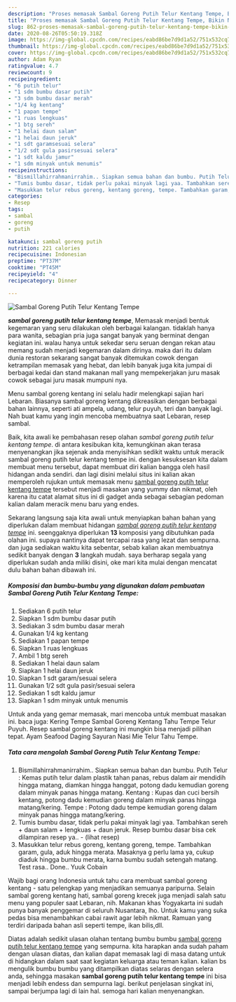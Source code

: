 ```yaml
---
description: "Proses memasak Sambal Goreng Putih Telur Kentang Tempe, Bikin Ngiler"
title: "Proses memasak Sambal Goreng Putih Telur Kentang Tempe, Bikin Ngiler"
slug: 862-proses-memasak-sambal-goreng-putih-telur-kentang-tempe-bikin-ngiler
date: 2020-08-26T05:50:19.318Z
image: https://img-global.cpcdn.com/recipes/eabd86be7d9d1a52/751x532cq70/sambal-goreng-putih-telur-kentang-tempe-foto-resep-utama.jpg
thumbnail: https://img-global.cpcdn.com/recipes/eabd86be7d9d1a52/751x532cq70/sambal-goreng-putih-telur-kentang-tempe-foto-resep-utama.jpg
cover: https://img-global.cpcdn.com/recipes/eabd86be7d9d1a52/751x532cq70/sambal-goreng-putih-telur-kentang-tempe-foto-resep-utama.jpg
author: Adam Ryan
ratingvalue: 4.7
reviewcount: 9
recipeingredient:
- "6 putih telur"
- "1 sdm bumbu dasar putih"
- "3 sdm bumbu dasar merah"
- "1/4 kg kentang"
- "1 papan tempe"
- "1 ruas lengkuas"
- "1 btg sereh"
- "1 helai daun salam"
- "1 helai daun jeruk"
- "1 sdt garamsesuai selera"
- "1/2 sdt gula pasirsesuai selera"
- "1 sdt kaldu jamur"
- "1 sdm minyak untuk menumis"
recipeinstructions:
- "Bismillahirrahmanirrahim.. Siapkan semua bahan dan bumbu. Putih Telur : Kemas putih telur dalam plastik tahan panas, rebus dalam air mendidih hingga matang, diamkan hingga hanggat, potong dadu kemudian goreng dalam minyak panas hingga matang. Kentang : Kupas dan cuci bersih kentang, potong dadu kemudian goreng dalam minyak panas hingga matang/kering. Tempe : Potong dadu tempe kemudian goreng dalam minyak panas hingga matang/kering."
- "Tumis bumbu dasar, tidak perlu pakai minyak lagi yaa. Tambahkan sereh + daun salam + lengkuas + daun jeruk. Resep bumbu dasar bisa cek dilampiran resep ya..           (lihat resep)"
- "Masukkan telur rebus goreng, kentang goreng, tempe. Tambahkan garam, gula, aduk hingga merata. Masaknya g perlu lama ya, cukup diaduk hingga bumbu merata, karna bumbu sudah setengah matang. Test rasa.. Done.. Yuuk Cobain"
categories:
- Resep
tags:
- sambal
- goreng
- putih

katakunci: sambal goreng putih 
nutrition: 221 calories
recipecuisine: Indonesian
preptime: "PT37M"
cooktime: "PT45M"
recipeyield: "4"
recipecategory: Dinner

---
```



![Sambal Goreng Putih Telur Kentang Tempe](https://img-global.cpcdn.com/recipes/eabd86be7d9d1a52/751x532cq70/sambal-goreng-putih-telur-kentang-tempe-foto-resep-utama.jpg)

<b><i>sambal goreng putih telur kentang tempe</i></b>, Memasak menjadi bentuk kegemaran yang seru dilakukan oleh berbagai kalangan. tidaklah hanya para wanita, sebagian pria juga sangat banyak yang berminat dengan kegiatan ini. walau hanya untuk sekedar seru seruan dengan rekan atau memang sudah menjadi kegemaran dalam dirinya. maka dari itu dalam dunia restoran sekarang sangat banyak ditemukan cowok dengan ketrampilan memasak yang hebat, dan lebih banyak juga kita jumpai di berbagai kedai dan stand makanan mall yang mempekerjakan juru masak cowok sebagai juru masak mumpuni nya.

Menu sambal goreng kentang ini selalu hadir melengkapi sajian hari Lebaran. Biasanya sambal goreng kentang dikreasikan dengan berbagai bahan lainnya, seperti ati ampela, udang, telur puyuh, teri dan banyak lagi. Nah buat kamu yang ingin mencoba membuatnya saat Lebaran, resep sambal.

Baik, kita awali ke pembahasan resep olahan <i>sambal goreng putih telur kentang tempe</i>. di antara kesibukan kita, kemungkinan akan terasa menyenangkan jika sejenak anda menyisihkan sedikit waktu untuk meracik sambal goreng putih telur kentang tempe ini. dengan kesuksesan kita dalam membuat menu tersebut, dapat membuat diri kalian bangga oleh hasil hidangan anda sendiri. dan lagi disini melalui situs ini kalian akan memperoleh rujukan untuk memasak menu <u>sambal goreng putih telur kentang tempe</u> tersebut menjadi masakan yang yummy dan nikmat, oleh karena itu catat alamat situs ini di gadget anda sebagai sebagian pedoman kalian dalam meracik menu baru yang endes.


Sekarang langsung saja kita awali untuk menyiapkan bahan bahan yang diperlukan dalam membuat hidangan <u><i>sambal goreng putih telur kentang tempe</i></u> ini. seenggaknya diperlukan <b>13</b> komposisi yang dibutuhkan pada olahan ini. supaya nantinya dapat tercapai rasa yang lezat dan sempurna. dan juga sediakan waktu kita sebentar, sebab kalian akan membuatnya sedikit banyak dengan <b>3</b> langkah mudah. saya berharap segala yang diperlukan sudah anda miliki disini, oke mari kita mulai dengan mencatat dulu bahan bahan dibawah ini.

<!--inarticleads1-->

##### Komposisi dan bumbu-bumbu yang digunakan dalam pembuatan Sambal Goreng Putih Telur Kentang Tempe:

1. Sediakan 6 putih telur
1. Siapkan 1 sdm bumbu dasar putih
1. Sediakan 3 sdm bumbu dasar merah
1. Gunakan 1/4 kg kentang
1. Sediakan 1 papan tempe
1. Siapkan 1 ruas lengkuas
1. Ambil 1 btg sereh
1. Sediakan 1 helai daun salam
1. Siapkan 1 helai daun jeruk
1. Siapkan 1 sdt garam/sesuai selera
1. Gunakan 1/2 sdt gula pasir/sesuai selera
1. Sediakan 1 sdt kaldu jamur
1. Siapkan 1 sdm minyak untuk menumis


Untuk anda yang gemar memasak, mari mencoba untuk membuat masakan ini. baca juga: Kering Tempe Sambal Goreng Kentang Tahu Tempe Telur Puyuh. Resep sambal goreng kentang ini mungkin bisa menjadi pilihan tepat. Ayam Seafood Daging Sayuran Nasi Mie Telur Tahu Tempe. 

<!--inarticleads2-->

##### Tata cara mengolah Sambal Goreng Putih Telur Kentang Tempe:

1. Bismillahirrahmanirrahim.. Siapkan semua bahan dan bumbu. Putih Telur : Kemas putih telur dalam plastik tahan panas, rebus dalam air mendidih hingga matang, diamkan hingga hanggat, potong dadu kemudian goreng dalam minyak panas hingga matang. Kentang : Kupas dan cuci bersih kentang, potong dadu kemudian goreng dalam minyak panas hingga matang/kering. Tempe : Potong dadu tempe kemudian goreng dalam minyak panas hingga matang/kering.
1. Tumis bumbu dasar, tidak perlu pakai minyak lagi yaa. Tambahkan sereh + daun salam + lengkuas + daun jeruk. Resep bumbu dasar bisa cek dilampiran resep ya.. -           (lihat resep)
1. Masukkan telur rebus goreng, kentang goreng, tempe. Tambahkan garam, gula, aduk hingga merata. Masaknya g perlu lama ya, cukup diaduk hingga bumbu merata, karna bumbu sudah setengah matang. Test rasa.. Done.. Yuuk Cobain


Wajib bagi orang Indonesia untuk tahu cara membuat sambal goreng kentang - satu pelengkap yang menjadikan semuanya paripurna. Selain sambal goreng kentang hati, sambal goreng krecek juga menjadi salah satu menu yang populer saat Lebaran, nih. Makanan khas Yogyakarta ini sudah punya banyak penggemar di seluruh Nusantara, lho. Untuk kamu yang suka pedas bisa menambahkan cabai rawit agar lebih nikmat. Ramuan yang terdiri daripada bahan asli seperti tempe, ikan bilis,dll. 

Diatas adalah sedikit ulasan olahan tentang bumbu bumbu <u>sambal goreng putih telur kentang tempe</u> yang sempurna. kita harapkan anda sudah paham dengan ulasan diatas, dan kalian dapat memasak lagi di masa datang untuk di hidangkan dalam saat saat kegiatan keluarga atau teman kalian. kalian bs mengulik bumbu bumbu yang ditampilkan diatas selaras dengan selera anda, sehingga masakan <b>sambal goreng putih telur kentang tempe</b> ini bisa menjadi lebih endess dan sempurna lagi. berikut penjelasan singkat ini, sampai berjumpa lagi di lain hal. semoga hari kalian menyenangkan.
